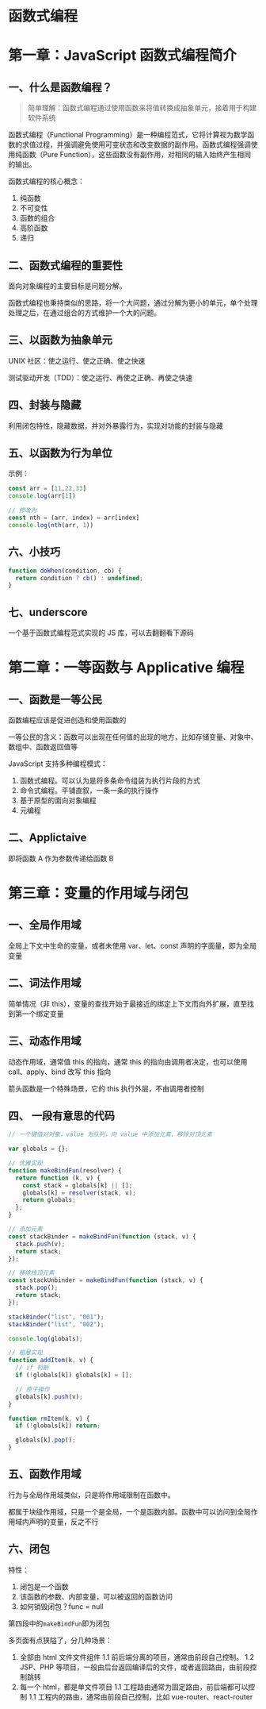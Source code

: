 # 函数式编程

# 第一章：JavaScript 函数式编程简介

## 一、什么是函数编程？

> 简单理解：函数式编程通过使用函数来将值转换成抽象单元，接着用于构建软件系统

函数式编程（Functional Programming）是一种编程范式，它将计算视为数学函数的求值过程，并强调避免使用可变状态和改变数据的副作用。函数式编程强调使用纯函数（Pure Function），这些函数没有副作用，对相同的输入始终产生相同的输出。

函数式编程的核心概念：

1. 纯函数
2. 不可变性
3. 函数的组合
4. 高阶函数
5. 递归

## 二、函数式编程的重要性

面向对象编程的主要目标是问题分解。

函数式编程也秉持类似的思路，将一个大问题，通过分解为更小的单元，单个处理处理之后，在通过组合的方式维护一个大的问题。

## 三、以函数为抽象单元

UNIX 社区：使之运行、使之正确、使之快速

测试驱动开发（TDD）：使之运行、再使之正确、再使之快速

## 四、封装与隐藏

利用闭包特性，隐藏数据，并对外暴露行为，实现对功能的封装与隐藏

## 五、以函数为行为单位

示例：

```js
const arr = [11,22,33]
console.log(arr[1])

// 修改为
const nth = (arr, index) = arr[index]
console.log(nth(arr, 1))

```

## 六、小技巧

```js
function doWhen(condition, cb) {
  return condition ? cb() : undefined;
}
```

## 七、underscore

一个基于函数式编程范式实现的 JS 库，可以去翻翻看下源码

# 第二章：一等函数与 Applicative 编程

## 一、函数是一等公民

函数编程应该是促进创造和使用函数的

一等公民的含义：函数可以出现在任何值的出现的地方，比如存储变量、对象中、数组中、函数返回值等

JavaScript 支持多种编程模式：

1. 函数式编程。可以认为是将多条命令组装为执行片段的方式
2. 命令式编程。平铺直叙，一条一条的执行操作
3. 基于原型的面向对象编程
4. 元编程

## 二、Applictaive

即将函数 A 作为参数传递给函数 B

# 第三章：变量的作用域与闭包

## 一、全局作用域

全局上下文中生命的变量，或者未使用 var、let、const 声明的字面量，即为全局变量

## 二、词法作用域

简单情况（非 this），变量的查找开始于最接近的绑定上下文而向外扩展，直至找到第一个绑定变量

## 三、动态作用域

动态作用域，通常值 this 的指向，通常 this 的指向由调用者决定，也可以使用 call、apply、bind 改写 this 指向

箭头函数是一个特殊场景，它的 this 执行外层，不由调用者控制

## 四、 一段有意思的代码

```js
// 一个键值对对象，value 为队列，向 value 中添加元素、移除对顶元素

var globals = {};

// 优雅实现
function makeBindFun(resolver) {
  return function (k, v) {
    const stack = globals[k] || [];
    globals[k] = resolver(stack, v);
    return globals;
  };
}

// 添加元素
const stackBinder = makeBindFun(function (stack, v) {
  stack.push(v);
  return stack;
});

// 移除栈顶元素
const stackUnbinder = makeBindFun(function (stack, v) {
  stack.pop();
  return stack;
});

stackBinder("list", "001");
stackBinder("list", "002");

console.log(globals);

// 粗暴实现
function addItem(k, v) {
  // if 判断
  if (!globals[k]) globals[k] = [];

  // 原子操作
  globals[k].push(v);
}

function rmItem(k, v) {
  if (!globals[k]) return;

  globals[k].pop();
}
```

## 五、函数作用域

行为与全局作用域类似，只是将作用域限制在函数中。

都属于块级作用域，只是一个是全局，一个是函数内部。函数中可以访问到全局作用域内声明的变量，反之不行

## 六、闭包

特性：

1. 闭包是一个函数
2. 该函数的参数、内部变量，可以被返回的函数访问
3. 如何销毁闭包？func = null

第四段中的`makeBindFun`即为闭包

多页面有点狭隘了，分几种场景：

1. 全部由 html 文件文件组件
   1.1 前后端分离的项目，通常由前段自己控制。
   1.2 JSP、PHP 等项目，一般由后台返回编译后的文件，或者返回路由，由前段控制跳转
2. 每一个 html，都是单文件项目
   1.1 工程路由通常为固定路由，前后端都可以控制
   1.1 工程内的路由，通常由前段自己控制，比如 vue-router、react-router
